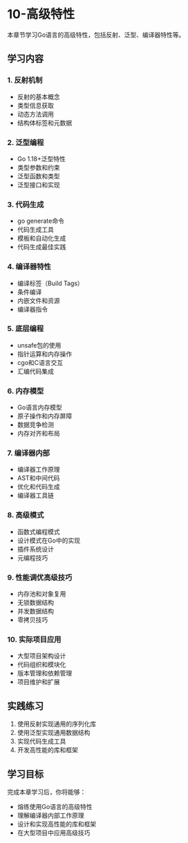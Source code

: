 # 10-高级特性

本章节学习Go语言的高级特性，包括反射、泛型、编译器特性等。

## 学习内容

### 1. 反射机制
- 反射的基本概念
- 类型信息获取
- 动态方法调用
- 结构体标签和元数据

### 2. 泛型编程
- Go 1.18+泛型特性
- 类型参数和约束
- 泛型函数和类型
- 泛型接口和实现

### 3. 代码生成
- go generate命令
- 代码生成工具
- 模板和自动化生成
- 代码生成最佳实践

### 4. 编译器特性
- 编译标签（Build Tags）
- 条件编译
- 内嵌文件和资源
- 编译器指令

### 5. 底层编程
- unsafe包的使用
- 指针运算和内存操作
- cgo和C语言交互
- 汇编代码集成

### 6. 内存模型
- Go语言内存模型
- 原子操作和内存屏障
- 数据竞争检测
- 内存对齐和布局

### 7. 编译器内部
- 编译器工作原理
- AST和中间代码
- 优化和代码生成
- 编译器工具链

### 8. 高级模式
- 函数式编程模式
- 设计模式在Go中的实现
- 插件系统设计
- 元编程技巧

### 9. 性能调优高级技巧
- 内存池和对象复用
- 无锁数据结构
- 并发数据结构
- 零拷贝技巧

### 10. 实际项目应用
- 大型项目架构设计
- 代码组织和模块化
- 版本管理和依赖管理
- 项目维护和扩展

## 实践练习

1. 使用反射实现通用的序列化库
2. 使用泛型实现通用数据结构
3. 实现代码生成工具
4. 开发高性能的库和框架

## 学习目标

完成本章学习后，你将能够：
- 熔练使用Go语言的高级特性
- 理解编译器内部工作原理
- 设计和实现高性能的库和框架
- 在大型项目中应用高级技巧